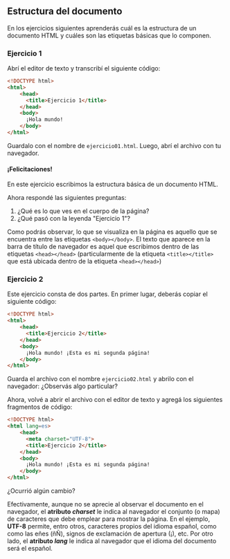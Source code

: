 ## Estructura del documento
En los ejercicios siguientes aprenderás cuál es la estructura de un documento HTML y cuáles son las etiquetas básicas que lo componen.


### Ejercicio 1
Abrí el editor de texto y transcribí el siguiente código: 

```html linenums="1"
<!DOCTYPE html>
<html>
    <head>
      <title>Ejercicio 1</title>
    </head>
    <body>
      ¡Hola mundo!
    </body>
</html>
```

Guardalo con el nombre de `ejercicio01.html`. Luego, abrí el archivo con tu navegador.

#### ¡Felicitaciones!
En este ejercicio escribimos la estructura básica de un documento HTML.

Ahora respondé las siguientes preguntas: 

1. ¿Qué es lo que ves en el cuerpo de la página? 
2. ¿Qué pasó con la leyenda "Ejercicio 1"?

Como podrás observar, lo que se visualiza en la página es aquello que se encuentra entre las etiquetas `<body></body>`. El texto que aparece en la barra de título de navegador es aquel que escribimos dentro de las etiquetas `<head></head>` (particularmente de la etiqueta `<title></title>` que está ubicada dentro de la etiqueta `<head></head>`)

### Ejercicio 2 
Este ejercicio consta de dos partes. En primer lugar, deberás copiar el siguiente código: 

```html linenums="1"
<!DOCTYPE html>
<html>
    <head>
      <title>Ejercicio 2</title>
    </head>
    <body>
      ¡Hola mundo! ¡Esta es mi segunda página!
    </body>
</html>
```
Guarda el archivo con el nombre `ejercicio02.html` y abrilo con el navegador: ¿Observás algo particular? 

Ahora, volvé a abrir el archivo con el editor de texto y agregá los siguientes fragmentos de código: 

```html linenums="1" hl_lines="4"
<!DOCTYPE html>
<html lang=es>
    <head>
      <meta charset="UTF-8">
      <title>Ejercicio 2</title>
    </head>
    <body>
      ¡Hola mundo! ¡Esta es mi segunda página!
    </body>
</html>
```
¿Ocurrió algún cambio?

Efectivamente, aunque no se aprecie al observar el documento en el navegador, el **atributo _charset_** le indica al navegador el conjunto (o mapa) de caracteres que debe emplear para mostrar la página. En el ejemplo, **UTF-8** permite, entro otros, caracteres propios del idioma español, como como las eñes (ñÑ), signos de exclamación de apertura (¡), etc. Por otro lado, el **atributo _lang_** le indica al navegador que el idioma del documento será el español. 
